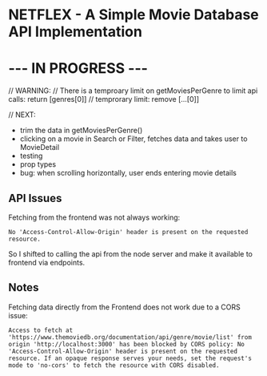 # NETFLEX - A Simple Movie Database API Implementation

# --- IN PROGRESS ---

// WARNING:
// There is a temproary limit on getMoviesPerGenre to limit api calls:
    return [genres[0]] // temprorary limit: remove [...[0]]



// NEXT:
- trim the data in getMoviesPerGenre()
- clicking on a movie in Search or Filter, fetches data and takes user to MovieDetail
- testing
- prop types
- bug: when scrolling horizontally, user ends entering movie details


## API Issues

Fetching from the frontend was not always working:

```
No 'Access-Control-Allow-Origin' header is present on the requested resource.
```

So I shifted to calling the api from the node server and make it available to frontend via endpoints.



## Notes

Fetching data directly from the Frontend does not work due to a CORS issue:
```
Access to fetch at 'https://www.themoviedb.org/documentation/api/genre/movie/list' from origin 'http://localhost:3000' has been blocked by CORS policy: No 'Access-Control-Allow-Origin' header is present on the requested resource. If an opaque response serves your needs, set the request's mode to 'no-cors' to fetch the resource with CORS disabled.
```
